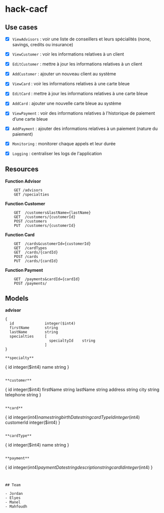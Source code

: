 # hack-cacf



## Use cases

- [X] `ViewAdvisors` : voir une liste de conseillers et leurs spécialités (none, savings, credits ou insurance)<br/>
- [X] `ViewCustomer` : voir les informations relatives à un client<br/>
- [X] `EditCustomer` : mettre à jour les informations relatives à un client<br/>
- [X] `AddCustomer` : ajouter un nouveau client au système<br/>
- [X] `ViewCard` : voir les informations relatives à une carte bleue<br/>
- [X] `EditCard` : mettre à jour les informations relatives à une carte bleue<br/>
- [X] `AddCard` : ajouter une nouvelle carte bleue au système<br/>
- [X] `ViewPayment` : voir des informations relatives à l'historique de paiement d’une carte bleue<br/>
- [X] `AddPayment` : ajouter des informations relatives à un paiement (nature du paiement)<br/>
- [X] `Monitoring` : monitorer chaque appels et leur durée<br/>
- [X] `Logging` : centraliser les logs de l'application


## Resources

**Function Advisor**
```
    GET /advisors
    GET /specialties
```

**Function Customer**
```
    GET  /customers&lastName={lastName}
    GET  /customers/{customerId}
    POST /customers
    PUT  /customers/{customerId}
```

**Function Card**
```
    GET  /cards&customerId={customerId}
    GET  /cardTypes
    GET  /cards/{cardId}
    POST /cards
    PUT  /cards/{cardId}
```

**Function Payment**
```
    GET  /payments&cardId={cardId}
    POST /payments/
```



## Models

**advisor**
```
{
  id              integer($int4)
  firstName       string
  lastName        string
  specialties     [
                    specialtyId    string
                  ]
}

**specialty**
```
{
  id      integer($int4)
  name    string
}
```

**customer**
```
{
  id              integer($int4)
  firstName       string
  lastName        string
  address         string
  city            string
  telephone       string
}
```

**card**
```
{
  id              integer($int4)
  name            string
  birthDate       string
  cardTypeId      integer($int4)
  customerId      integer($int4)
}
```

**cardType**
```
{
  id              integer($int4)
  name            string
}
```

**payment**
```
{
  id              integer($int4)
  paymentDate     string
  description     string
  cardId          integer($int4)
}
```


## Team 

- Jordan
- Elyes
- Manel
- Mahfoudh
